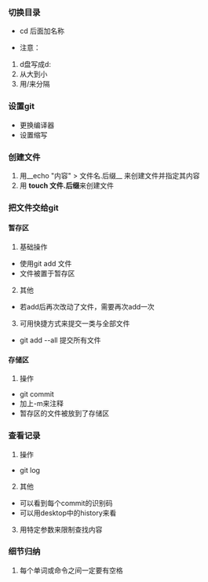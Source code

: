 ### 切换目录

* cd 后面加名称

* 注意：

1. d盘写成d: 
2. 从大到小
3. 用/来分隔



### 设置git

* 更换编译器
* 设置缩写

### 创建文件

1. 用__echo "内容" > 文件名.后缀__ 来创建文件并指定其内容
1. 用 **touch 文件.后缀**来创建文件



### 把文件交给git

#### 暂存区

1. 基础操作

- 使用git add 文件
- 文件被置于暂存区

2. 其他

- 若add后再次改动了文件，需要再次add一次

3. 可用快捷方式来提交一类与全部文件

-  git add --all 提交所有文件

#### 存储区

1. 操作

- git commit
- 加上-m来注释
- 暂存区的文件被放到了存储区



### 查看记录

1. 操作

- git log

2. 其他

- 可以看到每个commit的识别码
- 可以用desktop中的history来看

3. 用特定参数来限制查找内容





### 细节归纳

1. 每个单词或命令之间一定要有空格